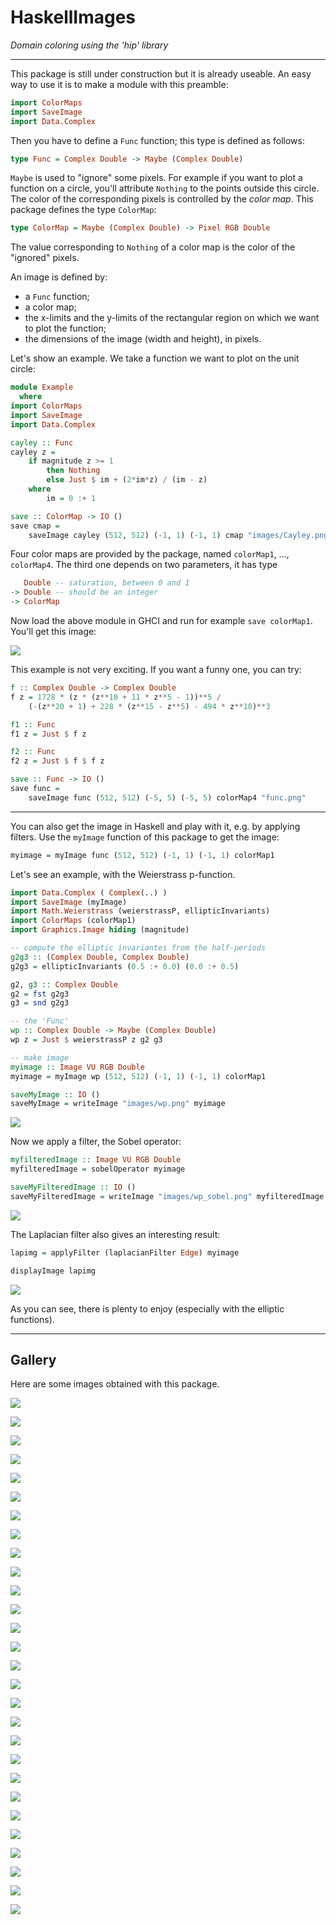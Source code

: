 # HaskellImages

*Domain coloring using the 'hip' library*

___

This package is still under construction but it is already useable. 
An easy way to use it is to make a module with this preamble:

```haskell
import ColorMaps
import SaveImage
import Data.Complex 
```

Then you have to define a `Func` function; this type is defined as follows:

```haskell
type Func = Complex Double -> Maybe (Complex Double)
```

`Maybe` is used to "ignore" some pixels. For example if you want to plot a function 
on a circle, you'll attribute `Nothing` to the points outside this circle. 
The color of the corresponding pixels is controlled by the *color map*. 
This package defines the type `ColorMap`:

```haskell
type ColorMap = Maybe (Complex Double) -> Pixel RGB Double
```

The value corresponding to `Nothing` of a color map is the color of the 
"ignored" pixels.

An image is defined by:

- a `Func` function;
- a color map;
- the x-limits and the y-limits of the rectangular region on which we want to plot the function;
- the dimensions of the image (width and height), in pixels.

Let's show an example. We take a function we want to plot on the unit circle:

```haskell
module Example 
  where
import ColorMaps
import SaveImage
import Data.Complex 

cayley :: Func
cayley z = 
    if magnitude z >= 1
        then Nothing
        else Just $ im + (2*im*z) / (im - z)
    where
        im = 0 :+ 1

save :: ColorMap -> IO ()
save cmap = 
    saveImage cayley (512, 512) (-1, 1) (-1, 1) cmap "images/Cayley.png"
```

Four color maps are provided by the package, named `colorMap1`, ..., `colorMap4`. 
The third one depends on two parameters, it has type 

```haskell
   Double -- saturation, between 0 and 1
-> Double -- should be an integer
-> ColorMap 
```

Now load the above module in GHCI and run for example `save colorMap1`. 
You'll get this image:

![](images/Cayley_cm1.png)

This example is not very exciting. If you want a funny one, you can try:

```haskell
f :: Complex Double -> Complex Double
f z = 1728 * (z * (z**10 + 11 * z**5 - 1))**5 / 
    (-(z**20 + 1) + 228 * (z**15 - z**5) - 494 * z**10)**3

f1 :: Func
f1 z = Just $ f z

f2 :: Func
f2 z = Just $ f $ f z

save :: Func -> IO ()
save func = 
    saveImage func (512, 512) (-5, 5) (-5, 5) colorMap4 "func.png"
```

___

You can also get the image in Haskell and play with it, e.g. by applying filters. 
Use the `myImage` function of this package to get the image:

```haskell
myimage = myImage func (512, 512) (-1, 1) (-1, 1) colorMap1
```

Let's see an example, with the Weierstrass p-function.

```haskell
import Data.Complex ( Complex(..) )
import SaveImage (myImage)
import Math.Weierstrass (weierstrassP, ellipticInvariants)
import ColorMaps (colorMap1)
import Graphics.Image hiding (magnitude)

-- compute the elliptic invariantes from the half-periods
g2g3 :: (Complex Double, Complex Double)
g2g3 = ellipticInvariants (0.5 :+ 0.0) (0.0 :+ 0.5)

g2, g3 :: Complex Double
g2 = fst g2g3
g3 = snd g2g3

-- the 'Func'
wp :: Complex Double -> Maybe (Complex Double)
wp z = Just $ weierstrassP z g2 g3

-- make image
myimage :: Image VU RGB Double
myimage = myImage wp (512, 512) (-1, 1) (-1, 1) colorMap1

saveMyImage :: IO ()
saveMyImage = writeImage "images/wp.png" myimage
```

![](images/wp.png)

Now we apply a filter, the Sobel operator:

```haskell
myfilteredImage :: Image VU RGB Double
myfilteredImage = sobelOperator myimage

saveMyFilteredImage :: IO ()
saveMyFilteredImage = writeImage "images/wp_sobel.png" myfilteredImage
```

![](images/wp_sobel.png)

The Laplacian filter also gives an interesting result:

```haskell
lapimg = applyFilter (laplacianFilter Edge) myimage

displayImage lapimg
```

![](images/wp_Laplacian.png)

As you can see, there is plenty to enjoy (especially with the elliptic functions).

___

## Gallery

Here are some images obtained with this package.

![](images/myzeta.png)

![](images/EisensteinE4.png)

![](images/EisensteinE4_inverse.png)

![](images/Sigma03.png)

![](images/Zeta-cm3_2.png)

![](images/Klein_cm3.png)

![](images/Klein_cm2.png)

![](images/Klein_cm1.png)

![](images/Klein_cm4.png)

![](images/KleinFibonacci_cm3_v0.png)

![](images/KleinFibonacci_cm1.png)

![](images/KleinFibonacci_cm4.png)

![](images/Sigma_cm1.png)

![](images/Sigma_cm2.png)

![](images/Sigma_cm3.png)

![](images/Sigma_cm4.png)

![](images/Zeta_cm1.png)

![](images/Zeta_cm2.png)

![](images/Zeta_cm3.png)

![](images/Zeta_cm4.png)

![](images/Eisen4_cm1.png)

![](images/Eisen4_cm2.png)

![](images/Eisen4_cm3.png)

![](images/Eisen4_cm4.png)

![](images/Bessel_cm1.png)

![](images/Bessel_cm2.png)

![](images/Bessel_cm3.png)

![](images/Bessel_cm4.png)